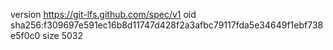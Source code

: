 version https://git-lfs.github.com/spec/v1
oid sha256:f309697e591ec16b8d11747d428f2a3afbc79117fda5e34649f1ebf738e5f0c0
size 5032
